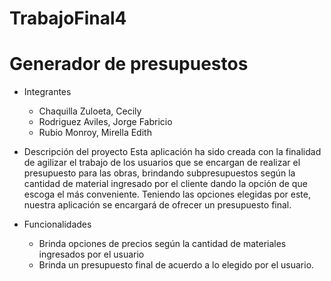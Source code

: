 # TrabajoFinal4

# Generador de presupuestos

- Integrantes

    * Chaquilla Zuloeta, Cecily
    * Rodriguez Aviles, Jorge Fabricio 
    * Rubio Monroy, Mirella Edith 

- Descripción del proyecto
    Esta aplicación ha sido creada con la finalidad de agilizar el trabajo de los usuarios que se encargan de realizar el presupuesto para las obras, brindando subpresupuestos según la cantidad de material ingresado por el cliente dando la opción de que escoga el más conveniente. Teniendo las opciones elegidas por este, nuestra aplicación se encargará de ofrecer un presupuesto final.   

- Funcionalidades
    * Brinda opciones de precios según la cantidad de materiales ingresados por el usuario 
    * Brinda un presupuesto final de acuerdo a lo elegido por el usuario.

